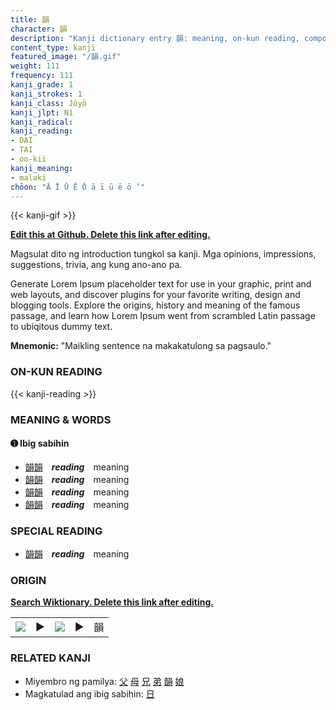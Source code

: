 ```yaml
---
title: 韻
character: 韻
description: "Kanji dictionary entry 韻: meaning, on-kun reading, compounds, origin, related kanji"
content_type: kanji
featured_image: "/韻.gif"
weight: 111
frequency: 111
kanji_grade: 1
kanji_strokes: 1
kanji_class: Jōyō
kanji_jlpt: N1
kanji_radical: 
kanji_reading: 
- DAI
- TAI
- oo-kii
kanji_meaning:
- malaki
chōon: "Ā Ī Ū Ē Ō ā ī ū ē ō ’"
---
```

[//]: # (Don't edit the line below. Kanji animated GIF code is automatically generated.)
{{< kanji-gif >}}

[//]: # (Edit below this line.)

**[Edit this at Github. Delete this link after editing.](https://github.com/tim0g/tim/tree/main/content/kanji/韻/index.md)**

Magsulat dito ng introduction tungkol sa kanji. Mga opinions, impressions, suggestions, trivia, ang kung ano-ano pa.

Generate Lorem Ipsum placeholder text for use in your graphic, print and web layouts, and discover plugins for your favorite writing, design and blogging tools. Explore the origins, history and meaning of the famous passage, and learn how Lorem Ipsum went from scrambled Latin passage to ubiqitous dummy text.
 
**Mnemonic:** "Maikling sentence na makakatulong sa pagsaulo."

### ON-KUN READING

[//]: # (Don't edit the line below. ON-KUN READING code is automatically generated.)
{{< kanji-reading >}}

### MEANING & WORDS

#### ➊ **Ibig sabihin**
  - [韻](../韻)[韻](../韻)　***reading***　meaning
  - [韻](../韻)[韻](../韻)　***reading***　meaning
  - [韻](../韻)[韻](../韻)　***reading***　meaning
  - [韻](../韻)[韻](../韻)　***reading***　meaning

### SPECIAL READING
  - [韻](../韻)[韻](../韻)　***reading***　meaning

### ORIGIN

**[Search Wiktionary. Delete this link after editing.](https://wiktionary.org/wiki/韻)**
<table class="kanji-table"><tr><td>
<img src="60px-韻-bronze.svg.png">
</td><td>▶</td><td>
<img src="60px-韻-oracle.svg.png">
</td><td>▶</td>
<td class="kanji-origin">韻</td>
</tr></table>

### RELATED KANJI
- Miyembro ng pamilya: [父](../父) [母](../母) [兄](../兄) [弟](../弟) [韻](../韻) [娘](../娘)
- Magkatulad ang ibig sabihin: [日](../日)
